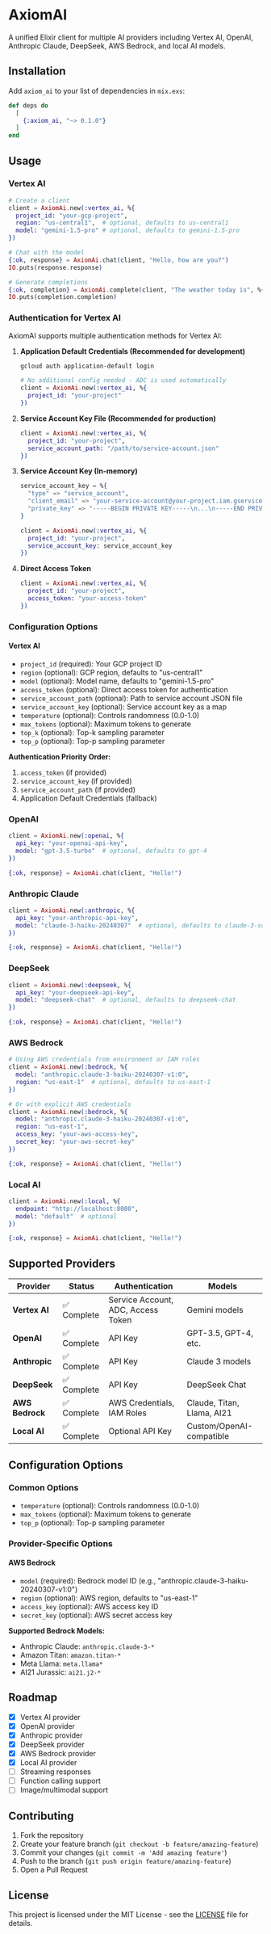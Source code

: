 # AxiomAI

A unified Elixir client for multiple AI providers including Vertex AI, OpenAI, Anthropic Claude, DeepSeek, AWS Bedrock, and local AI models.

## Installation

Add `axiom_ai` to your list of dependencies in `mix.exs`:

```elixir
def deps do
  [
    {:axiom_ai, "~> 0.1.0"}
  ]
end
```

## Usage

### Vertex AI

```elixir
# Create a client
client = AxiomAi.new(:vertex_ai, %{
  project_id: "your-gcp-project",
  region: "us-central1",  # optional, defaults to us-central1
  model: "gemini-1.5-pro" # optional, defaults to gemini-1.5-pro
})

# Chat with the model
{:ok, response} = AxiomAi.chat(client, "Hello, how are you?")
IO.puts(response.response)

# Generate completions
{:ok, completion} = AxiomAi.complete(client, "The weather today is", %{max_tokens: 50})
IO.puts(completion.completion)
```

### Authentication for Vertex AI

AxiomAI supports multiple authentication methods for Vertex AI:

1. **Application Default Credentials (Recommended for development)**
   ```bash
   gcloud auth application-default login
   ```
   ```elixir
   # No additional config needed - ADC is used automatically
   client = AxiomAi.new(:vertex_ai, %{
     project_id: "your-project"
   })
   ```

2. **Service Account Key File (Recommended for production)**
   ```elixir
   client = AxiomAi.new(:vertex_ai, %{
     project_id: "your-project",
     service_account_path: "/path/to/service-account.json"
   })
   ```

3. **Service Account Key (In-memory)**
   ```elixir
   service_account_key = %{
     "type" => "service_account",
     "client_email" => "your-service-account@your-project.iam.gserviceaccount.com",
     "private_key" => "-----BEGIN PRIVATE KEY-----\n...\n-----END PRIVATE KEY-----\n"
   }

   client = AxiomAi.new(:vertex_ai, %{
     project_id: "your-project",
     service_account_key: service_account_key
   })
   ```

4. **Direct Access Token**
   ```elixir
   client = AxiomAi.new(:vertex_ai, %{
     project_id: "your-project",
     access_token: "your-access-token"
   })
   ```

### Configuration Options

#### Vertex AI
- `project_id` (required): Your GCP project ID
- `region` (optional): GCP region, defaults to "us-central1"
- `model` (optional): Model name, defaults to "gemini-1.5-pro"
- `access_token` (optional): Direct access token for authentication
- `service_account_path` (optional): Path to service account JSON file
- `service_account_key` (optional): Service account key as a map
- `temperature` (optional): Controls randomness (0.0-1.0)
- `max_tokens` (optional): Maximum tokens to generate
- `top_k` (optional): Top-k sampling parameter
- `top_p` (optional): Top-p sampling parameter

**Authentication Priority Order:**
1. `access_token` (if provided)
2. `service_account_key` (if provided)
3. `service_account_path` (if provided)
4. Application Default Credentials (fallback)

### OpenAI

```elixir
client = AxiomAi.new(:openai, %{
  api_key: "your-openai-api-key",
  model: "gpt-3.5-turbo"  # optional, defaults to gpt-4
})

{:ok, response} = AxiomAi.chat(client, "Hello!")
```

### Anthropic Claude

```elixir
client = AxiomAi.new(:anthropic, %{
  api_key: "your-anthropic-api-key",
  model: "claude-3-haiku-20240307"  # optional, defaults to claude-3-sonnet-20240229
})

{:ok, response} = AxiomAi.chat(client, "Hello!")
```

### DeepSeek

```elixir
client = AxiomAi.new(:deepseek, %{
  api_key: "your-deepseek-api-key",
  model: "deepseek-chat"  # optional, defaults to deepseek-chat
})

{:ok, response} = AxiomAi.chat(client, "Hello!")
```

### AWS Bedrock

```elixir
# Using AWS credentials from environment or IAM roles
client = AxiomAi.new(:bedrock, %{
  model: "anthropic.claude-3-haiku-20240307-v1:0",
  region: "us-east-1"  # optional, defaults to us-east-1
})

# Or with explicit AWS credentials
client = AxiomAi.new(:bedrock, %{
  model: "anthropic.claude-3-haiku-20240307-v1:0",
  region: "us-east-1",
  access_key: "your-aws-access-key",
  secret_key: "your-aws-secret-key"
})

{:ok, response} = AxiomAi.chat(client, "Hello!")
```

### Local AI

```elixir
client = AxiomAi.new(:local, %{
  endpoint: "http://localhost:8080",
  model: "default"  # optional
})

{:ok, response} = AxiomAi.chat(client, "Hello!")
```

## Supported Providers

| Provider | Status | Authentication | Models |
|----------|--------|----------------|--------|
| **Vertex AI** | ✅ Complete | Service Account, ADC, Access Token | Gemini models |
| **OpenAI** | ✅ Complete | API Key | GPT-3.5, GPT-4, etc. |
| **Anthropic** | ✅ Complete | API Key | Claude 3 models |
| **DeepSeek** | ✅ Complete | API Key | DeepSeek Chat |
| **AWS Bedrock** | ✅ Complete | AWS Credentials, IAM Roles | Claude, Titan, Llama, AI21 |
| **Local AI** | ✅ Complete | Optional API Key | Custom/OpenAI-compatible |

## Configuration Options

### Common Options
- `temperature` (optional): Controls randomness (0.0-1.0)
- `max_tokens` (optional): Maximum tokens to generate
- `top_p` (optional): Top-p sampling parameter

### Provider-Specific Options

#### AWS Bedrock
- `model` (required): Bedrock model ID (e.g., "anthropic.claude-3-haiku-20240307-v1:0")
- `region` (optional): AWS region, defaults to "us-east-1"
- `access_key` (optional): AWS access key ID
- `secret_key` (optional): AWS secret access key

**Supported Bedrock Models:**
- Anthropic Claude: `anthropic.claude-3-*`
- Amazon Titan: `amazon.titan-*`
- Meta Llama: `meta.llama*`
- AI21 Jurassic: `ai21.j2-*`

## Roadmap

- [x] Vertex AI provider
- [x] OpenAI provider
- [x] Anthropic provider
- [x] DeepSeek provider
- [x] AWS Bedrock provider
- [x] Local AI provider
- [ ] Streaming responses
- [ ] Function calling support
- [ ] Image/multimodal support

## Contributing

1. Fork the repository
2. Create your feature branch (`git checkout -b feature/amazing-feature`)
3. Commit your changes (`git commit -m 'Add amazing feature'`)
4. Push to the branch (`git push origin feature/amazing-feature`)
5. Open a Pull Request

## License

This project is licensed under the MIT License - see the [LICENSE](LICENSE) file for details.